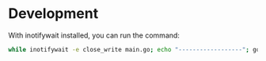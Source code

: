 # Development

With inotifywait installed, you can run the command:

```bash
while inotifywait -e close_write main.go; echo "------------------"; go run main.go; echo "--------------------"; end
```
